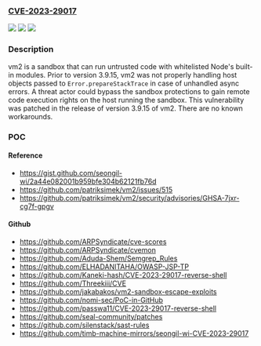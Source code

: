 ### [CVE-2023-29017](https://cve.mitre.org/cgi-bin/cvename.cgi?name=CVE-2023-29017)
![](https://img.shields.io/static/v1?label=Product&message=vm2&color=blue)
![](https://img.shields.io/static/v1?label=Version&message=%3C%203.9.15%20&color=brightgreen)
![](https://img.shields.io/static/v1?label=Vulnerability&message=CWE-913%3A%20Improper%20Control%20of%20Dynamically-Managed%20Code%20Resources&color=brightgreen)

### Description

vm2 is a sandbox that can run untrusted code with whitelisted Node's built-in modules. Prior to version 3.9.15, vm2 was not properly handling host objects passed to `Error.prepareStackTrace` in case of unhandled async errors. A threat actor could bypass the sandbox protections to gain remote code execution rights on the host running the sandbox. This vulnerability was patched in the release of version 3.9.15 of vm2. There are no known workarounds.

### POC

#### Reference
- https://gist.github.com/seongil-wi/2a44e082001b959bfe304b62121fb76d
- https://github.com/patriksimek/vm2/issues/515
- https://github.com/patriksimek/vm2/security/advisories/GHSA-7jxr-cg7f-gpgv

#### Github
- https://github.com/ARPSyndicate/cve-scores
- https://github.com/ARPSyndicate/cvemon
- https://github.com/Aduda-Shem/Semgrep_Rules
- https://github.com/ELHADANITAHA/OWASP-JSP-TP
- https://github.com/Kaneki-hash/CVE-2023-29017-reverse-shell
- https://github.com/Threekiii/CVE
- https://github.com/jakabakos/vm2-sandbox-escape-exploits
- https://github.com/nomi-sec/PoC-in-GitHub
- https://github.com/passwa11/CVE-2023-29017-reverse-shell
- https://github.com/seal-community/patches
- https://github.com/silenstack/sast-rules
- https://github.com/timb-machine-mirrors/seongil-wi-CVE-2023-29017

